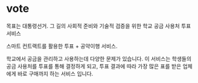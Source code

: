# vote

목표는 대통령선거. 
그 길의 사회적 준비와 기술적 검증을 위한 학교 공금 사용처 투표 서비스

스마트 컨트랙트를 활용한 투표 + 공약이행 서비스.

학교에서 공금을 관리하고 사용하는데 다양한 문제가 있습니다.
이 서비스는 학생들의 공금 사용처를 투표를 통해 결정하게 되고,
투표 결과에 따라 가장 많은 표를 받은 업체에게 바로 구매까지 하는 서비스 입니다. 
